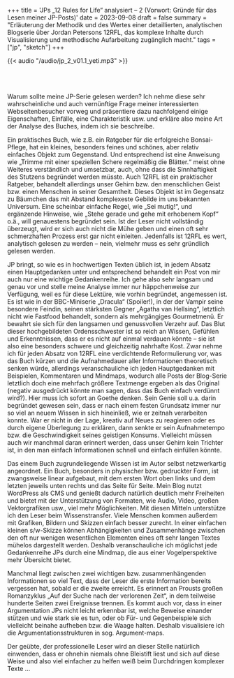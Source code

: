 +++
title = 'JPs „12 Rules for Life“ analysiert – 2 (Vorwort: Gründe für das Lesen meiner JP-Posts)'
date = 2023-09-08
draft = false
summary = "Erläuterung der Methodik und des Wertes einer detaillierten, analytischen Blogserie über Jordan Petersons 12RFL, das komplexe Inhalte durch Visualisierung und methodische Aufarbeitung zugänglich macht."
tags = ["jp", "sketch"]
+++

{{< audio "/audio/jp_2_v01.1_yeti.mp3" >}}  


</br></br>  
Warum sollte meine JP-Serie gelesen werden? Ich nehme diese sehr wahrscheinliche und auch vernünftige Frage meiner interessierten Webseitenbesucher vorweg und präsentiere dazu nachfolgend einige Eigenschaften, Einfälle, eine Charakteristik usw. und erkläre also meine Art der Analyse des Buches, indem ich sie beschreibe.

Ein praktisches Buch, wie z.B. ein Ratgeber für die erfolgreiche Bonsai-Pflege, hat ein kleines, besonders feines und schönes, aber relativ einfaches Objekt zum Gegenstand. Und entsprechend ist eine Anweisung wie „Trimme mit einer speziellen Schere regelmäßig die Blätter.“ meist ohne Weiteres verständlich und umsetzbar, auch, ohne dass die Sinnhaftigkeit des Stutzens begründet werden müsste. Auch 12RFL ist ein praktischer Ratgeber, behandelt allerdings unser Gehirn bzw. den menschlichen Geist bzw. einen Menschen in seiner Gesamtheit. Dieses Objekt ist im Gegensatz zu Bäumchen das mit Abstand komplexeste Gebilde im uns bekannten Universum.
Eine scheinbar einfache Regel, wie „Sei mutig!“, und ergänzende Hinweise, wie „Stehe gerade und gehe mit erhobenem Kopf“ o.ä., will genauestens begründet sein. Ist der Leser nicht vollständig überzeugt, wird er sich auch nicht die Mühe geben und einen oft sehr schmerzhaften Prozess erst gar nicht einleiten.
Jedenfalls ist 12RFL es wert, analytisch gelesen zu werden – nein, vielmehr muss es sehr gründlich gelesen werden.

JP bringt, so wie es in hochwertigen Texten üblich ist, in jedem Absatz einen Hauptgedanken unter und entsprechend behandelt ein Post von mir auch nur eine wichtige Gedankenreihe. Ich gehe also sehr langsam und genau vor und stelle meine Analyse immer nur häppchenweise zur Verfügung, weil es für diese Lektüre, wie vorhin begründet, angemessen ist. Es ist wie in der BBC-Miniserie „Dracula“ (Spoiler!), in der der Vampir seine besondere Feindin, seinen stärksten Gegner „Agatha van Hellsing“, letztlich nicht wie Fastfood behandelt, sondern als mehrgängiges Gourmetmenü. Er bewahrt sie sich für den langsamen und genussvollen Verzehr auf. Das Blut dieser hochgebildeten Ordensschwester ist so reich an Wissen, Gefühlen und Erkenntnissen, dass er es nicht auf einmal verdauen könnte – sie ist also eine besonders schwere und gleichzeitig nahrhafte Kost.
Zwar nehme ich für jeden Absatz von 12RFL eine verdichtende Reformulierung vor, was das Buch kürzen und die Aufnahmedauer aller Informationen theoretisch senken würde, allerdings veranschauliche ich jeden Hauptgedanken mit Beispielen, Kommentaren und Mindmaps, wodurch alle Posts der Blog-Serie letztlich doch eine mehrfach größere Textmenge ergeben als das Original (negativ ausgedrückt könnte man sagen, dass das Buch einfach verdünnt wird?).
Hier muss ich sofort an Goethe denken. Sein Genie soll u.a. darin begründet gewesen sein, dass er nach einem festen Grundsatz immer nur so viel an neuem Wissen in sich hineinließ, wie er zeitnah verarbeiten konnte. War er nicht in der Lage, kreativ auf Neues zu reagieren oder es durch eigene Überlegung zu erklären, dann senkte er sein Aufnahmetempo bzw. die Geschwindigkeit seines geistigen Konsums. Vielleicht müssen auch wir manchmal daran erinnert werden, dass unser Gehirn kein Trichter ist, in den man einfach Informationen schnell und einfach einfüllen könnte.

Das einem Buch zugrundeliegende Wissen ist im Autor selbst netzwerkartig angeordnet. Ein Buch, besonders in physischer bzw. gedruckter Form, ist zwangsweise linear aufgebaut, mit dem ersten Wort oben links und dem letzten jeweils unten rechts und das Seite für Seite. Mein Blog nutzt WordPress als CMS und genießt dadurch natürlich deutlich mehr Freiheiten und bietet mit der Unterstützung von Formaten, wie Audio, Video, großen Vektorgrafiken usw., viel mehr Möglichkeiten. Mit diesen Mitteln unterstütze ich den Leser beim Wissenstransfer.
Viele Menschen kommen außerdem mit Grafiken, Bildern und Skizzen einfach besser zurecht. In einer einfachen kleinen s/w-Skizze können Abhängigkeiten und Zusammenhänge zwischen den oft nur wenigen wesentlichen Elementen eines oft sehr langen Textes mühelos dargestellt werden. Deshalb veranschauliche ich möglichst jede Gedankenreihe JPs durch eine Mindmap, die aus einer Vogelperspektive mehr Übersicht bietet.

Manchmal liegt zwischen zwei wichtigen bzw. zusammenhängenden Informationen so viel Text, dass der Leser die erste Information bereits vergessen hat, sobald er die zweite erreicht. Es erinnert an Prousts großen Romanzyklus „Auf der Suche nach der verlorenen Zeit“, in dem teilweise hunderte Seiten zwei Ereignisse trennen. Es kommt auch vor, dass in einer Argumentation JPs nicht leicht erkennbar ist, welche Beweise einander stützen und wie stark sie es tun, oder ob Für- und Gegenbeispiele sich vielleicht beinahe aufheben bzw. die Waage halten. Deshalb visualisiere ich die Argumentationsstrukturen in sog. Argument-maps.

Der geübte, der professionelle Leser wird an dieser Stelle natürlich einwenden, dass er ohnehin niemals ohne Bleistift liest und sich auf diese Weise und also viel einfacher zu helfen weiß beim Durchdringen komplexer Texte …